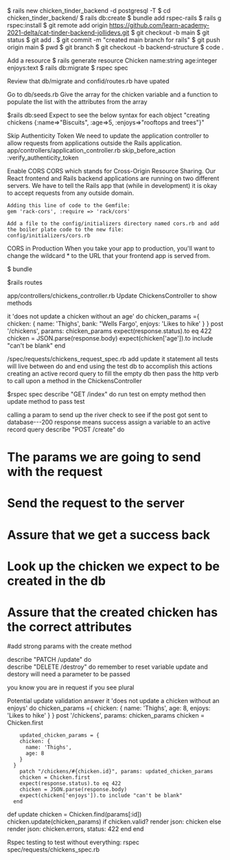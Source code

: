 $ rails new chicken_tinder_backend -d postgresql -T
 $ cd chicken_tinder_backend/
$ rails db:create
$ bundle add rspec-rails
 $ rails g rspec:install
 $ git remote add origin https://github.com/learn-academy-2021-delta/cat-tinder-backend-jollidevs.git
 $ git checkout -b main
 $ git status
$  git add .
 $ git commit -m "created main branch for rails"
 $ git push origin main
 $  pwd
 $ git branch
$  git checkout -b backend-structure
 $  code .

Add a resource
$ rails generate resource Chicken name:string age:integer enjoys:text
$ rails db:migrate
$ rspec spec

Review that db/migrate and confid/routes.rb have upated

Go to db/seeds.rb
    Give the array for the chicken variable and a function to populate the list with the attributes from the array

$rails db:seed
    Expect to see the below syntax for each object
    "creating chickens {:name=>\"Biscuits\", :age=>5, :enjoys=>\"rooftops and trees\"}"

Skip Authenticity Token
We need to update the application controller to allow requests from applications outside the Rails application.
app/controllers/application_controller.rb
    skip_before_action :verify_authenticity_token

Enable CORS
CORS which stands for Cross-Origin Resource Sharing. Our React frontend and Rails backend applications are running on two different servers. We have to tell the Rails app that (while in development) it is okay to accept requests from any outside domain.

    Adding this line of code to the Gemfile:
    gem 'rack-cors', :require => 'rack/cors'

    Add a file to the config/initializers directory named cors.rb and add the boiler plate code to the new file:
    config/initializers/cors.rb

CORS in Production
When you take your app to production, you'll want to change the wildcard * to the URL that your frontend app is served from.

$ bundle

$rails routes


app/controllers/chickens_controller.rb
Update ChickensController to show methods

it 'does not update a chicken without an age' do
      chicken_params ={
        chicken: {
            name: 'Thighs',
            bank: "Wells Fargo',
            enjoys: 'Likes to hike'
        }
      }
      post '/chickens', params: chicken_params
      expect(response.status).to eq 422
      chicken = JSON.parse(response.body)
      expect(chicken['age']).to include "can't be blank"
      end

/spec/requests/chickens_request_spec.rb
add update it statement
all tests will live between do and end
using the test db to accomplish this actions
creating an active record query to fill the empty db
then pass the http verb to call upon a method in the ChickensController

$rspec spec
describe "GET /index" do
run test on empty method then update method to pass test

calling a param to send up the river
check to see if the post got sent to database---200 response means success
assign a variable to an active record query
describe "POST /create" do
# The params we are going to send with the request
 # Send the request to the server
 # Assure that we get a success back
 # Look up the chicken we expect to be created in the db
   # Assure that the created chicken has the correct attributes
   #add strong params with the create method

describe "PATCH /update" do   
describe "DELETE /destroy" do
    remember to reset variable
   update and destory will need a parameter to be passed

you know you are in request if you see plural

Potential update validation answer
it 'does not update a chicken without an enjoys' do
        chicken_params ={
          chicken: {
            name: 'Thighs',
            age: 8,
            enjoys: 'Likes to hike'
          }
        }
        post '/chickens', params: chicken_params
        chicken = Chicken.first
      
        updated_chicken_params = {
        chicken: {
          name: 'Thighs',
          age: 8
        }
      }
        patch "/chickens/#{chicken.id}", params: updated_chicken_params
        chicken = Chicken.first
        expect(response.status).to eq 422
        chicken = JSON.parse(response.body)
        expect(chicken['enjoys']).to include "can't be blank"
      end

def update
        chicken = Chicken.find(params[:id])
        chicken.update(chicken_params)
        if chicken.valid?
            render json: chicken
        else
            render json: chicken.errors, status: 422
        end
    end

Rspec testing to test without everything: rspec spec/requests/chickens_spec.rb